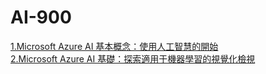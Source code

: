 # AI-900
<a href = "https://github.com/eric2003-tj/ai-900/blob/main/Microsoft%20Azure%20AI%20%E5%9F%BA%E6%9C%AC%E6%A6%82%E5%BF%B5%EF%BC%9A%E4%BD%BF%E7%94%A8%E4%BA%BA%E5%B7%A5%E6%99%BA%E6%85%A7%E7%9A%84%E9%96%8B%E5%A7%8B.ipynb">1.Microsoft Azure AI 基本概念：使用人工智慧的開始</a>
<br>
<a href = "https://github.com/eric2003-tj/ai-900/tree/main/Microsoft%20Azure%20AI%20%E5%9F%BA%E7%A4%8E%EF%BC%9A%E6%8E%A2%E7%B4%A2%E9%81%A9%E7%94%A8%E4%BA%8E%E6%A9%9F%E5%99%A8%E5%AD%B8%E7%BF%92%E7%9A%84%E8%A6%96%E8%A6%BA%E5%8C%96%E6%AA%A2%E8%A6%96"> 2.Microsoft Azure AI 基礎：探索適用于機器學習的視覺化檢視</a>
